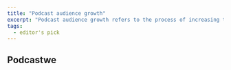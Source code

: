 ```yaml
---
title: "Podcast audience growth"
excerpt: "Podcast audience growth refers to the process of increasing the number of listeners for your podcast. Here are some strategies for growing your podcast audience"
tags:
  - editor's pick
---
```


## Podcastwe
